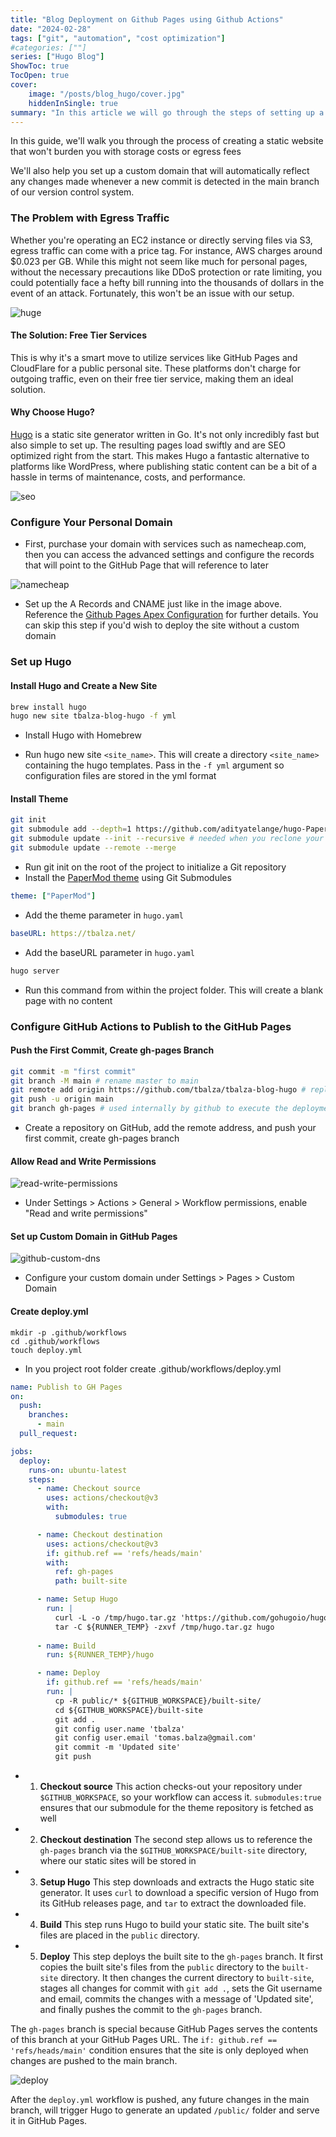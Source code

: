 ```yaml
---
title: "Blog Deployment on Github Pages using Github Actions"
date: "2024-02-28"
tags: ["git", "automation", "cost optimization"]
#categories: [""]
series: ["Hugo Blog"]
ShowToc: true
TocOpen: true
cover:
    image: "/posts/blog_hugo/cover.jpg"
    hiddenInSingle: true
summary: "In this article we will go through the steps of setting up a static website, that will not incur in storage costs or egress fees."
---
```


In this guide, we'll walk you through the process of creating a static website that won't burden you with storage costs or egress fees

We'll also help you set up a custom domain that will automatically reflect any changes made whenever a new commit is detected in the main branch of our version control system.

### The Problem with Egress Traffic

Whether you're operating an EC2 instance or directly serving files via S3, egress traffic can come with a price tag. For instance, AWS charges around $0.023 per GB. While this might not seem like much for personal pages, without the necessary precautions like DDoS protection or rate limiting, you could potentially face a hefty bill running into the thousands of dollars in the event of an attack. Fortunately, this won't be an issue with our setup.

![huge](/posts/blog_hugo/huge_bill.png)

#### The Solution: Free Tier Services

This is why it's a smart move to utilize services like GitHub Pages and CloudFlare for a public personal site. These platforms don't charge for outgoing traffic, even on their free tier service, making them an ideal solution.

#### Why Choose Hugo?

[Hugo](https://github.com/gohugoio/hugo) is a static site generator written in Go. It's not only incredibly fast but also simple to set up. The resulting pages load swiftly and are SEO optimized right from the start. This makes Hugo a fantastic alternative to platforms like WordPress, where publishing static content can be a bit of a hassle in terms of maintenance, costs, and performance.

![seo](/posts/blog_hugo/seo.png)

### Configure Your Personal Domain

- First, purchase your domain with services such as namecheap.com, then you can access the advanced settings and configure the records that will point to the GitHub Page that will reference to later

![namecheap](/posts/blog_hugo/namecheap.png)

- Set up the A Records and CNAME just like in the image above. Reference the [Github Pages Apex Configuration](https://docs.github.com/en/pages/configuring-a-custom-domain-for-your-github-pages-site/managing-a-custom-domain-for-your-github-pages-site#configuring-an-apex-domain) for further details. You can skip this step if you'd wish to deploy the site without a custom domain

### Set up Hugo

#### Install Hugo and Create a New Site

```bash
brew install hugo
hugo new site tbalza-blog-hugo -f yml
```

- Install Hugo with Homebrew

- Run hugo new site `<site_name>`. This will create a directory `<site_name>` containing the hugo templates. Pass in the `-f yml` argument so configuration files are stored in the yml format

#### Install Theme

```bash
git init
git submodule add --depth=1 https://github.com/adityatelange/hugo-PaperMod.git themes/PaperMod
git submodule update --init --recursive # needed when you reclone your repo (submodules may not get cloned automatically)
git submodule update --remote --merge
```
- Run git init on the root of the project to initialize a Git repository
- Install the [PaperMod theme](https://github.com/adityatelange/hugo-PaperMod) using Git Submodules

```yaml
theme: ["PaperMod"]
```
- Add the theme parameter in `hugo.yaml`

```yaml
baseURL: https://tbalza.net/
```
- Add the baseURL parameter in `hugo.yaml`

```bash
hugo server
```
- Run this command from within the project folder. This will create a blank page with no content

### Configure GitHub Actions to Publish to the GitHub Pages

#### Push the First Commit, Create gh-pages Branch

```bash
git commit -m "first commit"
git branch -M main # rename master to main
git remote add origin https://github.com/tbalza/tbalza-blog-hugo # replace with your repo
git push -u origin main
git branch gh-pages # used internally by github to execute the deployment action, will throw error if not created
```
- Create a repository on GitHub, add the remote address, and push your first commit, create gh-pages branch

#### Allow Read and Write Permissions

![read-write-permissions](/posts/blog_hugo/read-write-permissions.png)

- Under Settings > Actions > General > Workflow permissions, enable "Read and write permissions"

#### Set up Custom Domain in GitHub Pages

![github-custom-dns](/posts/blog_hugo/github-custom-dns.png)

- Configure your custom domain under Settings > Pages > Custom Domain

#### Create deploy.yml

```shell
mkdir -p .github/workflows
cd .github/workflows
touch deploy.yml
```
- In you project root folder create .github/workflows/deploy.yml

```yaml
name: Publish to GH Pages
on:
  push:
    branches:
      - main
  pull_request:

jobs:
  deploy:
    runs-on: ubuntu-latest
    steps:
      - name: Checkout source
        uses: actions/checkout@v3
        with:
          submodules: true

      - name: Checkout destination
        uses: actions/checkout@v3
        if: github.ref == 'refs/heads/main'
        with:
          ref: gh-pages
          path: built-site

      - name: Setup Hugo
        run: |
          curl -L -o /tmp/hugo.tar.gz 'https://github.com/gohugoio/hugo/releases/download/v0.123.4/hugo_0.123.4_linux-amd64.tar.gz'
          tar -C ${RUNNER_TEMP} -zxvf /tmp/hugo.tar.gz hugo
          
      - name: Build
        run: ${RUNNER_TEMP}/hugo

      - name: Deploy
        if: github.ref == 'refs/heads/main'
        run: |
          cp -R public/* ${GITHUB_WORKSPACE}/built-site/
          cd ${GITHUB_WORKSPACE}/built-site
          git add .
          git config user.name 'tbalza'
          git config user.email 'tomas.balza@gmail.com'
          git commit -m 'Updated site'
          git push
```

- 1. **Checkout source** This action checks-out your repository under `$GITHUB_WORKSPACE`, so your workflow can access it.
`submodules:true` ensures that our submodule for the theme repository is fetched as well

- 2. **Checkout destination** The second step allows us to reference the `gh-pages` branch via the `$GITHUB_WORKSPACE/built-site` directory, where our static sites will be stored in

- 3. **Setup Hugo** This step downloads and extracts the Hugo static site generator. It uses `curl` to download a specific version of Hugo from its GitHub releases page, and `tar` to extract the downloaded file.

- 4. **Build** This step runs Hugo to build your static site. The built site's files are placed in the `public` directory.

- 5. **Deploy** This step deploys the built site to the `gh-pages` branch. It first copies the built site's files from the `public` directory to the `built-site` directory. It then changes the current directory to `built-site`, stages all changes for commit with `git add .`, sets the Git username and email, commits the changes with a message of 'Updated site', and finally pushes the commit to the `gh-pages` branch. 

The `gh-pages` branch is special because GitHub Pages serves the contents of this branch at your GitHub Pages URL. The `if: github.ref == 'refs/heads/main'` condition ensures that the site is only deployed when changes are pushed to the main branch.

![deploy](/posts/blog_hugo/deploy.png)

After the `deploy.yml` workflow is pushed, any future changes in the main branch, will trigger Hugo to generate an updated `/public/` folder and serve it in GitHub Pages.

